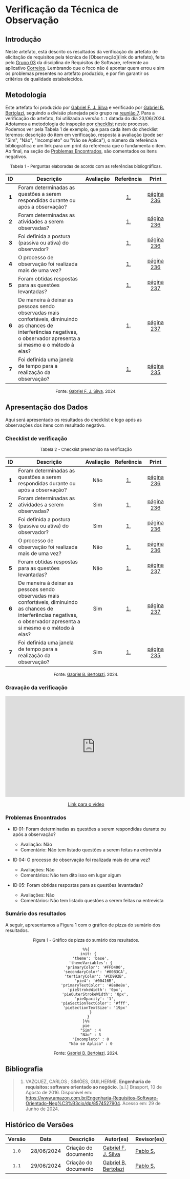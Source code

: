 # Verificação da Técnica de Observação

## Introdução

Neste artefato, está descrito os resultados da verificação do artefato de elicitação de requisitos pela técnica de [Observação](link do artefato), feita pelo [Grupo 03](https://requisitos-de-software.github.io/2024.1-Correios/) da disciplina de Requisitos de Software, referente ao aplicativo [Correios](https://www.correios.com.br/). Lembrando que o foco não é apontar quem errou e sim os problemas presentes no artefato produzido, e por fim garantir os critérios de qualidade estabelecidos.

## Metodologia

Este artefato foi produzido por [Gabriel F. J. Silva][GabrielFGH] e verificado por [Gabriel B. Bertolazi][GabrielBGH], seguindo a divisão planejada pelo grupo na [reunião 7](https://requisitos-de-software.github.io/2024.1-Correios/atas/ata7/). Para a verificação do artefato, foi utilizada a versão `1.1` datada do dia 23/06/2024. Adotamos a metodologia de inspeção por [checklist](#checklist-de-verificacao) neste processo. Podemos ver pela Tabela 1 de exemplo, que para cada item do checklist teremos: descrição do item em verificação, resposta à avaliação (pode ser "Sim", "Não", "Incompleto" ou "Não se Aplica"), o número da referência bibliográfica e um link para um print da referência que o fundamenta o item. Ao final, na seção de [Problemas Encontrados](#problemas-encontrados), são comentados os itens negativos.

<font size="2"><p style="text-align: center">Tabela 1 - Perguntas elaboradas de acordo com as referências bibliográficas.</p></font>

<center>

| ID | Descrição | Avaliação | Referência | Print |
|:--:| --------- | :-------: | :--------: | :---: |
| **1** | Foram determinadas as questões a serem respondidas durante ou após a observação? |  | [1.](#ref1) | [página 236][ref1-pg236] |
| **2** | Foram determinadas as atividades a serem observadas? |  | [1.](#ref1) | [página 236][ref1-pg236] |
| **3** | Foi definida a postura (passiva ou ativa) do observador? |  | [1.](#ref1) | [página 236][ref1-pg236] |
| **4** | O processo de observação foi realizada mais de uma vez? |  | [1.](#ref1) | [página 236][ref1-pg236] |
| **5** | Foram obtidas respostas para as questões levantadas? |  | [1.](#ref1) | [página 237][ref1-pg237] |
| **6** | De maneira à deixar as pessoas sendo observadas mais confortáveis, diminuindo as chances de interferências negativas, o observador apresenta a si mesmo e o método à elas? |  | [1.](#ref1) | [página 237][ref1-pg237] |
| **7** | Foi definida uma janela de tempo para a realização da observação? |  | [1.](#ref1) | [página 235][ref1-pg235] |

</center>

<font size="2"><p style="text-align: center">Fonte: [Gabriel F. J. Silva][GabrielFGH], 2024.</p></font>

## Apresentação dos Dados

Aqui será apresentado os resultados do checklist e logo após as observações dos itens com resultado negativo.

### Checklist de verificação

<font size="2"><p style="text-align: center">Tabela 2 - Checklist preenchido na verificação</p></font>

<center>

| ID | Descrição | Avaliação | Referência | Print |
|:--:| --------- | :-------: | :--------: | :---: |
| **1** | Foram determinadas as questões a serem respondidas durante ou após a observação? | Não | [1.](#ref1) | [página 236][ref1-pg236] |
| **2** | Foram determinadas as atividades a serem observadas? | Sim | [1.](#ref1) | [página 236][ref1-pg236] |
| **3** | Foi definida a postura (passiva ou ativa) do observador? | Sim | [1.](#ref1) | [página 236][ref1-pg236] |
| **4** | O processo de observação foi realizada mais de uma vez? | Não | [1.](#ref1) | [página 236][ref1-pg236] |
| **5** | Foram obtidas respostas para as questões levantadas? | Não | [1.](#ref1) | [página 237][ref1-pg237] |
| **6** | De maneira à deixar as pessoas sendo observadas mais confortáveis, diminuindo as chances de interferências negativas, o observador apresenta a si mesmo e o método à elas? | Sim | [1.](#ref1) | [página 237][ref1-pg237] |
| **7** | Foi definida uma janela de tempo para a realização da observação? | Sim | [1.](#ref1) | [página 235][ref1-pg235] |

</center>

<font size="2"><p style="text-align: center">Fonte: [Gabriel B. Bertolazi][GabrielBGH], 2024.</p></font>

### Gravação da verificação

<!-- para o iframe do vídeo, bote width = 560 e height = 315 -->

<div style="text-align: center;">
    <iframe width="560" height="315" src="https://www.youtube.com/embed/8peit_fkZkU?si=LbUSiv9ByOWBezF2" title="YouTube video player" frameborder="0" allow="accelerometer; autoplay; clipboard-write; encrypted-media; gyroscope; picture-in-picture; web-share" referrerpolicy="strict-origin-when-cross-origin" allowfullscreen></iframe>
</div>

<p style="text-align: center">
    <a href="https://youtu.be/8peit_fkZkU?si=eVR6YhkgmlxgaY_H"> Link para o vídeo </a>
</p>

### Problemas Encontrados

<!--- Aqui será apresentado todos os problemas identificados durante o processo de verificação do artefato de link do artefato. --->

- ID 01: Foram determinadas as questões a serem respondidas durante ou após a observação?
    - Avaliação: Não
    - Comentário: Não tem listado questões a serem feitas na entrevista

- ID 04: O processo de observação foi realizada mais de uma vez?
    - Avaliações: Não
    - Comentários: Não tem dito isso em lugar algum

- ID 05: Foram obtidas respostas para as questões levantadas?
    - Avaliações: Não
    - Comentários: Não tem listado questões a serem feitas na entrevista


### Sumário dos resultados

<!-- Conte as quantidade de ocorrencias e coloque no Grafico a quantidade em cada tipo de avaliação (se não ouver incidencia de um tipo como "não se aplica", apague a linha do mesmo)-->
A seguir, apresentamos a Figura 1 com o gráfico de pizza do sumário dos resultados.

<font size="2"><p style="text-align: center">Figura 1 - Gráfico de pizza do sumário dos resultados.</p></font>

<center>

``` mermaid
%%{
  init: {
    'theme': 'base',
    'themeVariables': {
        'primaryColor': '#FFD400',
        'secondaryColor': '#0083CA',
        'tertiaryColor': '#CD992B',
        'pie4': '#00416B',
        'primaryTextColor': '#8e8e8e',
        'pieStrokeWidth': '0px',
        'pieOuterStrokeWidth': '0px',
        'pieOpacity': '1',
        'pieSectionTextColor': '#fff',
        'pieSectionTextSize': '19px'
    }
  }
}%%
pie
    "Sim" : 4
    "Não" : 3
    "Incompleto" : 0
    "Não se Aplica" : 0
```

</center>

<font size="2"><p style="text-align: center">Fonte: [Gabriel B. Bertolazi][GabrielBGH], 2024.</p></font>

## Bibliografia

> 1. <a id="ref1"> </a> VAZQUEZ, CARLOS ; SIMÕES, GUILHERME. **Engenharia de requisitos: software orientado ao negócio**. [s.l.] Brasport, 10 de Agosto de 2016. Disponível em: <https://www.amazon.com.br/Engenharia-Requisitos-Software-Orientado-Neg%C3%B3cio/dp/8574527904>. Acesso em: 29 de Junho de 2024.

## Histórico de Versões

| Versão | Data | Descrição | Autor(es) | Revisor(es) |
| :----: | :--: | --------- | ----------- | ------ |
| `1.0`  | 28/06/2024 | Criação do documento | [Gabriel F. J. Silva][GabrielFGH] | [Pablo S.][PabloGH] |
| `1.1`  | 29/06/2024 | Criação do documento | [Gabriel B. Bertolazi][GabrielBGH] | [Pablo S.][PabloGH]  |

[ClaudioGH]: https://github.com/claudiohsc
[DaniloGH]: https://github.com/Danilo-Carvalho-Antunes
[EliasGH]: https://github.com/EliasOliver21
[GabrielBGH]: https://github.com/Bertolazi
[GabrielFGH]: https://github.com/MMcLovin
[PabloGH]: https://github.com/pabloheika
[RicardoGH]: https://www.github.com/avmricardo

[ref1-pg235]: ../../../../assets/prints_verificacao/gabrielF/Observação%20ref1%20-%20pag235.jpeg
[ref1-pg236]: ../../../../assets/prints_verificacao/gabrielF/Observação%20ref1%20-%20pag236.jpeg
[ref1-pg237]: ../../../../assets/prints_verificacao/gabrielF/Observação%20ref1%20-%20pag237.jpeg
[ref1-pg239]: ../../../../assets/prints_verificacao/gabrielF/Observação%20ref1%20-%20pag239.jpeg